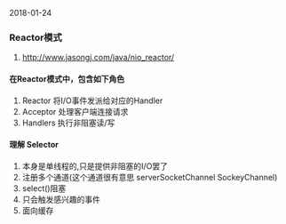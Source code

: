 2018-01-24
### Reactor模式
1. http://www.jasongj.com/java/nio_reactor/

#### 在Reactor模式中，包含如下角色
1. Reactor 将I/O事件发派给对应的Handler
2. Acceptor 处理客户端连接请求
3. Handlers 执行非阻塞读/写

#### 理解 Selector
1. 本身是单线程的,只是提供非阻塞的I/O罢了
2. 注册多个通道(这个通道很有意思 serverSocketChannel SockeyChannel)
3. select()阻塞
4. 只会触发感兴趣的事件
5. 面向缓存